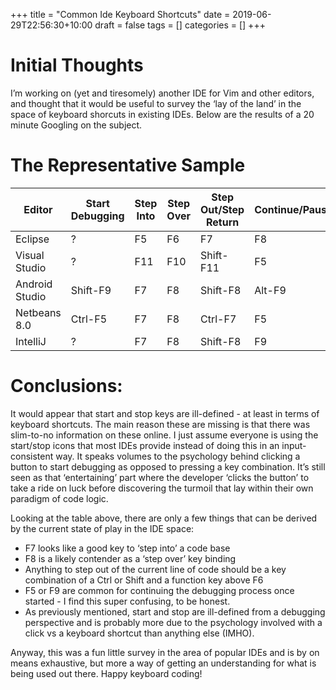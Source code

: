 +++
title = "Common Ide Keyboard Shortcuts"
date = 2019-06-29T22:56:30+10:00
draft = false
tags = []
categories = []
+++

# Initial Thoughts

I’m working on (yet and tiresomely) another IDE for Vim and other editors, and thought that it would be useful to survey the ‘lay of the land’ in the space of keyboard shorcuts in existing IDEs. Below are the results of a 20 minute Googling on the subject.

# The Representative Sample

|Editor|Start Debugging|Step Into|Step Over|Step Out/Step Return|Continue/Pause/Resume|Stop|
|---|---|---|---|---|---|---|
Eclipse|?|F5|F6|F7|F8|F12|?
Visual Studio|?|F11|F10|Shift-F11|F5|Shift-F5|
Android Studio|Shift-F9|F7|F8|Shift-F8|Alt-F9|F9
Netbeans 8.0|Ctrl-F5|F7|F8|Ctrl-F7|F5|Shift-F5
IntelliJ|?|F7|F8|Shift-F8|F9|?

# Conclusions:

It would appear that start and stop keys are ill-defined - at least in terms of keyboard shortcuts. The main reason these are missing is that there was slim-to-no information on these online. I just assume everyone is using the start/stop icons that most IDEs provide instead of doing this in an input-consistent way. It speaks volumes to the psychology behind clicking a button to start debugging as opposed to pressing a key combination. It’s still seen as that ‘entertaining’ part where the developer ‘clicks the button’ to take a ride on luck before discovering the turmoil that lay within their own paradigm of code logic.

Looking at the table above, there are only a few things that can be derived by the current state of play in the IDE space:

- F7 looks like a good key to ‘step into’ a code base
- F8 is a likely contender as a ‘step over’ key binding
- Anything to step out of the current line of code should be a key combination of a Ctrl or Shift and a function key above F6
- F5 or F9 are common for continuing the debugging process once started - I find this super confusing, to be honest.
- As previously mentioned, start and stop are ill-defined from a debugging perspective and is probably more due to the psychology involved with a click vs a keyboard shortcut than anything else (IMHO).

Anyway, this was a fun little survey in the area of popular IDEs and is by on means exhaustive, but more a way of getting an understanding for what is being used out there. Happy keyboard coding!
